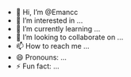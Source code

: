 - 👋 Hi, I’m @Emancc
- 👀 I’m interested in ...
- 🌱 I’m currently learning ...
- 💞️ I’m looking to collaborate on ...
- 📫 How to reach me ...
- 😄 Pronouns: ...
- ⚡ Fun fact: ...

<!---
Emancc/Emancc is a ✨ special ✨ repository because its `README.md` (this file) appears on your GitHub profile.
You can click the Preview link to take a look at your changes.
--->
